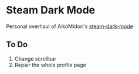 # Steam Dark Mode
Personal overhaul of AikoMidori's [steam-dark-mode](https://github.com/AikoMidori/steam-dark-mode)
## To Do
1. Change scrollbar
1. Repair the whole profile page
